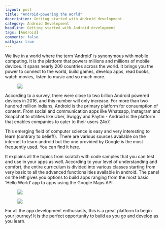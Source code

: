 ```yaml
---
layout: post
title: "Android-powering the World"
description: Getting started with Android development.
category: Android Development
headline: Getting started with Android development
tags: [Android]
comments: false
mathjax: true
---
```

We live in a world where the term ‘Android’ is synonymous with mobile computing. It is the platform that powers millions and millions of mobile devices. It spans nearly 200 countries across the world. It brings you the power to connect to the world, build games, develop apps, read books, watch movies, listen to music and so much more.

<figure>
	<a href="{{ site.url }}/images/gallery1/A1.png"><img src="{{ site.url }}/images/gallery1/A1.png"></a>
</figure>

According to a survey, there were close to two billion Android powered devices in 2016, and this number will only increase. For more than two hundred million Indians, Android is the primary platform for consumption of content. 
From social and communication apps like Whatsapp, Instagram and Snapchat to utilities like Uber, Swiggy and Paytm - Android is the platform that enables companies to cater to their users 24x7.

This emerging field of computer science is easy and very interesting to learn (contrary to belief!).  There are various sources available on the internet to learn android but the one provided by Google is the most frequently used. You can find it [here](https://developer.android.com/training/index.html).

It explains all the topics from scratch with code samples that you can test and use in your apps as well. According to your level of understanding and comfort, the entire curriculum is divided into various classes starting from very basic to all the advanced functionalities available in android. The panel on the left gives you options to build apps ranging from the most basic ‘Hello World’ app to apps using the Google Maps API.

<figure>
	<a href="{{ site.url }}/images/gallery1/A2.png"><img src="{{ site.url }}/images/gallery1/A2.png"></a>
</figure>
<figure>
	<a href="{{ site.url }}/images/gallery1/A3.png"><img src="{{ site.url }}/images/gallery1/A3.png"></a>
</figure>

For all the app development enthusiasts, this is a great platform to begin your journey! It is the perfect opportunity to build as you go and develop as you learn.
